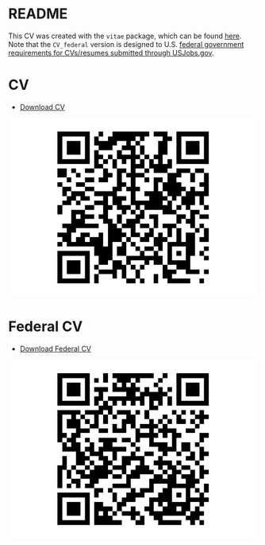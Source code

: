 README
================

This CV was created with the `vitae` package, which can be found
[here](https://github.com/ropenscilabs/vitae). Note that the
`CV_federal` version is designed to U.S. [federal government
requirements for CVs/resumes submitted through
USJobs.gov](https://www.usajobs.gov/Help/faq/application/documents/resume/what-to-include/).

# CV

- [Download
  CV](https://raw.githubusercontent.com/matthew-hoctor/CV/main/CV.pdf)

![](README_files/figure-gfm/CV%20QR%20code-1.png)<!-- -->

# Federal CV

- [Download Federal
  CV](https://raw.githubusercontent.com/matthew-hoctor/CV/main/CV_federal.pdf)

![](README_files/figure-gfm/federal%20CV%20QR%20code-1.png)<!-- -->
